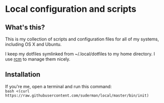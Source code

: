 Local configuration and scripts
===============================

What's this?
------------

This is my collection of scripts and configuration files for all of 
my systems, including OS X and Ubuntu. 

I keep my dotfiles symlinked from ~/.local/dotfiles to my home directory. I
use [rcm](https://github.com/thoughtbot/rcm) to manage them nicely.  

Installation
------------

If you're me, open a terminal and run this command:  
`bash <(curl https://raw.githubusercontent.com/suderman/local/master/bin/init)`  

